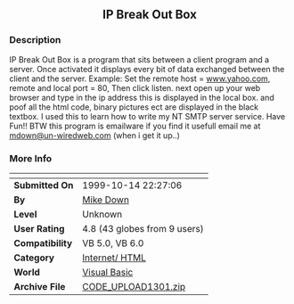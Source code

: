 ﻿<div align="center">

## IP Break Out Box


</div>

### Description

IP Break Out Box is a program that sits between a client program and a server. Once activated it displays every bit of data exchanged between the client and the server. Example: Set the remote host = www.yahoo.com, remote and local port = 80, Then click listen. next open up your web browser and type in the ip address this is displayed in the local box. and poof all the html code, binary pictures ect are displayed in the black textbox. I used this to learn how to write my NT SMTP server service. Have Fun!! BTW this program is emailware if you find it usefull email me at mdown@un-wiredweb.com (when i get it up..)
 
### More Info
 


<span>             |<span>
---                |---
**Submitted On**   |1999-10-14 22:27:06
**By**             |[Mike Down](https://github.com/Planet-Source-Code/PSCIndex/blob/master/ByAuthor/mike-down.md)
**Level**          |Unknown
**User Rating**    |4.8 (43 globes from 9 users)
**Compatibility**  |VB 5\.0, VB 6\.0
**Category**       |[Internet/ HTML](https://github.com/Planet-Source-Code/PSCIndex/blob/master/ByCategory/internet-html__1-34.md)
**World**          |[Visual Basic](https://github.com/Planet-Source-Code/PSCIndex/blob/master/ByWorld/visual-basic.md)
**Archive File**   |[CODE\_UPLOAD1301\.zip](https://github.com/Planet-Source-Code/mike-down-ip-break-out-box__1-4039/archive/master.zip)








